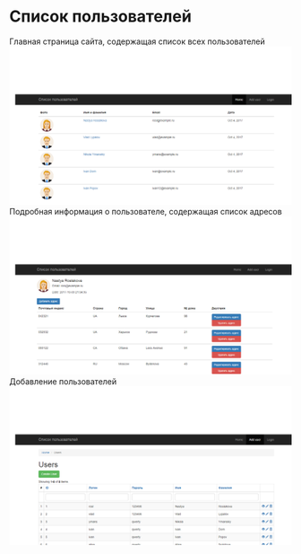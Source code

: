 Список пользователей
============================
Главная страница сайта, содержащая список всех пользователей 
![Иллюстрация к проекту](https://github.com/mishaTeplyakov/userListAddress/raw/master/image/1.png)
Подробная информация о пользователе, содержащая список адресов
![Иллюстрация к проекту](https://github.com/mishaTeplyakov/userListAddress/raw/master/image/2.png)
Добавление пользователей 
![Иллюстрация к проекту](https://github.com/mishaTeplyakov/userListAddress/raw/master/image/3.png)

